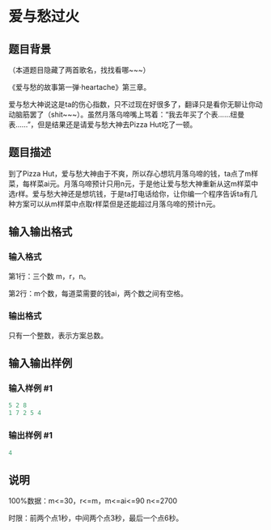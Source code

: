 # 爱与愁过火

## 题目背景

（本道题目隐藏了两首歌名，找找看哪~~~）

《爱与愁的故事第一弹·heartache》第三章。

爱与愁大神说这是ta的伤心指数，只不过现在好很多了，翻译只是看你无聊让你动动脑筋罢了（shit~~~）。虽然月落乌啼嘴上骂着：“我去年买了个表……纽曼表……”，但是结果还是请爱与愁大神去Pizza Hut吃了一顿。

## 题目描述

到了Pizza Hut，爱与愁大神由于不爽，所以存心想坑月落乌啼的钱，ta点了m样菜，每样菜ai元。月落乌啼预计只用n元，于是他让爱与愁大神重新从这m样菜中选r样。爱与愁大神还是想坑钱，于是ta打电话给你，让你编一个程序告诉ta有几种方案可以从m样菜中点取r样菜但是还能超过月落乌啼的预计n元。

## 输入输出格式

### 输入格式

第1行：三个数 m，r，n。

第2行：m个数，每道菜需要的钱ai，两个数之间有空格。

### 输出格式

只有一个整数，表示方案总数。

## 输入输出样例

### 输入样例 #1

```cpp
5 2 8
1 7 2 5 4
```


### 输出样例 #1

```cpp
4
```


## 说明

 100%数据：m<=30，r<=m，m<=ai<=90 n<=2700

时限：前两个点1秒，中间两个点3秒，最后一个点6秒。

